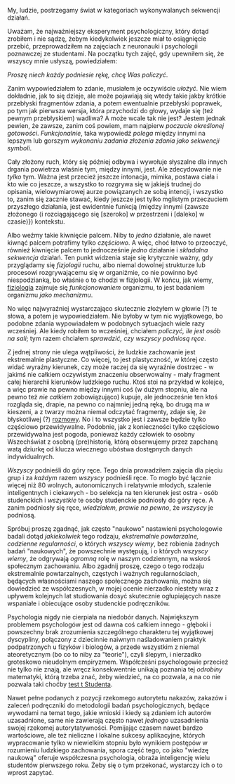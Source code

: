 My, ludzie, postrzegamy świat w kategoriach wykonywalanych sekwencji działań.

Uważam, że najważniejszy eksperyment psychologiczny, który dotąd zrobiłem i nie sądzę, żebym
kiedykolwiek jeszcze miał to osiągnięcie przebić, przeprowadziłem na zajęciach z neuronauki i
psychologii poznawczej ze studentami. Na początku tych zajęć, gdy upewniłem się, że wszyscy mnie
usłyszą, powiedziałem:

*Proszę niech każdy podniesie rękę, chcę Was policzyć*.

Zanim wypowiedziałem to zdanie, musiałem je oczywiście *ułożyć*. Nie wiem dokładnie, jak to się
dzieje, ale może pojawiają się wtedy takie jakby krótkie przebłyski fragmentów zdania, a potem
ewentualnie przebłyski poprawek, po tym jak pierwsza wersja, która przychodzi do głowy, wydaje się
(też pewnym przebłyskiem) wadliwa? A może wcale tak nie jest? Jestem jednak pewien, że zawsze, zanim
coś powiem, mam najpierw *poczucie określonej gotowości*. *Funkcjonalnie*, taka wypowiedź *polega*
między innymi na lepszym lub gorszym *wykonaniu zadania złożenia zdania jako sekwencji symboli*.

Cały złożony ruch, który się później odbywa i wywołuje słyszalne dla innych drgania powietrza
właśnie tym, między innymi, jest. Ale zdecydowanie nie *tylko* tym. Ważna jest przecież jeszcze
intonacja, mimika, postawa ciała i kto wie co jeszcze, a wszystko to rozgrywa się w jakiejś trudnej
do opisania, wielowymiarowej aurze powiązanych ze sobą intencji, i wszystko to, zanim się zacznie
stawać, kiedy jeszcze jest tylko mglistym przeczuciem przyszłego działania, jest ewidentnie funkcją
(między innymi \{zawsze złożonego ⟨i rozciągającego się \[szeroko] w przestrzeni i \[daleko] w
czasie⟩\}) kontekstu.

Albo weźmy takie kiwnięcie palcem. Niby to *jedno* działanie, ale nawet kiwnąć palcem potrafimy
tylko *częściowo*. A więc, choć łatwo to przeoczyć, również kiwnięcie palcem to jednocześnie *jedno*
działanie i *składalna sekwencja* działań. Ten punkt widzenia staje się krytycznie ważny, gdy
przyglądamy się *fizjologii* ruchu, albo niemal dowolnej strukturze lub procesowi rozgrywającemu się
w organiźmie, co nie powinno być niespodzianką, bo właśnie o to chodzi w fizjologii. W końcu, jak
wiemy, [fizjologia](https://pl.wikipedia.org/wiki/Fizjologia) zajmuje się *funkcjonowaniem*
organizmu, to jest badaniem organizmu *jako mechanizmu*.

No więc najwyraźniej wystarczająco skutecznie złożyłem w głowie (?) te słowa, a potem je
wypowiedziałem. Nie byłoby w tym nic wyjątkowego, bo podobne zdania wypowiadałem w podobnych
sytuacjach wiele razy wcześniej. Ale kiedy robiłem to wcześniej, chciałem *policzyć, ile jest osób
na sali*; tym razem chciałem *sprawdzić, czy wszyscy podniosą ręce*.

Z jednej strony nie ulega wątpliwości, że ludzkie zachowanie jest ekstremalnie plastyczne. Co
więcej, to jest plastyczność, w której często widać wyraźny kierunek, czy może raczej da się
wyraźnie dostrzec - w jakimś nie całkiem oczywistym znaczeniu obserwowalny - mały fragment całej
hierarchii kierunków ludzkiego ruchu. Ktoś stoi na przykład w kolejce, a więc prawie na pewno między
innymi coś (w dużym stopniu, ale na pewno też *nie całkiem* zobowiązująco) kupuje, ale jednocześnie
ten ktoś rozgląda się, drapie, na pewno co najmniej jedną ręką, bo drugą ma w kieszeni, a z twarzy
można niemal odczytać fragmenty, zdaje się, że błyskotliwej (?)
[rozmowy](https://pl.wikipedia.org/wiki/L%E2%80%99esprit_de_l%E2%80%99escalier). No i to wszystko
jest i zawsze będzie tylko częściowo przewidywalne. Podobnie, jak z konieczności tylko częściowo
przewidywalna jest pogoda, ponieważ każdy człowiek to osobny Wszechświat z osobną (pre)historią,
którą obserwujemy przez zapchaną watą dziurkę od klucza wiecznego ubóstwa dostępnych danych
indywidualnych.

*Wszyscy* podnieśli do góry ręce. Tego dnia prowadziłem zajęcia dla pięciu grup i za *każdym* razem
*wszyscy* podnieśli ręce. To mogło być łącznie więcej niż 80 wolnych, autonomicznych i relatywnie
młodych, szalenie inteligentnych i ciekawych - bo selekcja na ten kierunek jest ostra - osób
studenckich i *wszystkie* te osoby studenckie podniosły do góry ręce. A zanim podniosły się ręce,
*wiedziałem, prawie na pewno*, że *wszyscy* je podniosą.

Spróbuj proszę zgadnąć, jak często "naukowo" nastawieni psychologowie badali dotąd *jakiekolwiek*
tego rodzaju, *ekstremalnie powtarzalne, codzienne regularności*, o których *wszyscy wiemy*, bez
robienia żadnych badań "naukowych", że powszechnie występują, i o których *wszyscy wiemy*, że
odgrywają *ogromną* rolę w naszym codziennym, na wskroś społecznym zachowaniu. Albo zgadnij proszę,
czego o tego rodzaju ekstremalnie powtarzalnych, częstych i ważnych regularnościach, będących
własnościami naszego społecznego zachowania, można się dowiedzieć ze współczesnych, w mojej ocenie
nierzadko niestety wraz z upływem kolejnych lat studiowania dosyć skutecznie ogłupiających nasze
wspaniałe i obiecujące osoby studenckie podręczników.

Psychologia nigdy nie cierpiała na niedobór danych. Największym problemem psychologów jest od dawna
coś całkiem innego - głęboki i powszechny brak zrozumienia szczególnego charakteru tej wyjątkowej
dyscypliny, połączony z dziecinnie naiwnym naśladowaniem praktyk podpatrzonych u fizyków i biologów,
a przede wszystkim z niemal ateoretycznym (bo co to niby za "teorie"), czyli ślepym, i nierzadko
groteskowo nieudolnym empiryzmem. Współcześni psychologowie przecież nie tylko nie znają, ale wręcz
konsekwentnie unikają poznania tej *odrobiny* matematyki, którą trzeba znać, żeby wiedzieć, na co
pozwala, a na co nie pozwala taki choćby [test t
Studenta](https://pl.wikipedia.org/wiki/Test_t_Studenta). 

Nawet pełne podanych z pozycji rzekomego autorytetu nakazów, zakazów i zaleceń podręczniki do
metodologii badań psychologicznych, będące wywodami na temat tego, jakie wnioski i kiedy są zdaniem
ich autorów uzasadnione, same nie zawierają często nawet *jednego* uzasadnienia swojej rzekomej
autorytatywności. Pomijając czasem nawet bardzo wartościowe, ale też nieliczne i lokalne sukcesy
aplikacyjne, których wypracowanie tylko w niewielkim stopniu było wynikiem postępów w rozumieniu
ludzkiego zachowania, spora część tego, co jako "wiedzę naukową" oferuje współczesna psychologia,
obraża inteligencję wielu studentów pierwszego roku. Żeby się o tym przekonać, wystarczy ich o to
wprost zapytać.

